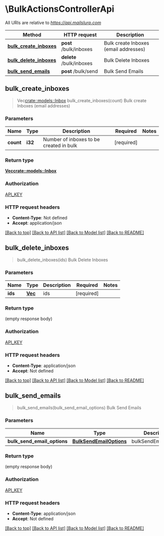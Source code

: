 # \BulkActionsControllerApi

All URIs are relative to *https://api.mailslurp.com*

Method | HTTP request | Description
------------- | ------------- | -------------
[**bulk_create_inboxes**](BulkActionsControllerApi.md#bulk_create_inboxes) | **post** /bulk/inboxes | Bulk create Inboxes (email addresses)
[**bulk_delete_inboxes**](BulkActionsControllerApi.md#bulk_delete_inboxes) | **delete** /bulk/inboxes | Bulk Delete Inboxes
[**bulk_send_emails**](BulkActionsControllerApi.md#bulk_send_emails) | **post** /bulk/send | Bulk Send Emails



## bulk_create_inboxes

> Vec<crate::models::Inbox> bulk_create_inboxes(count)
Bulk create Inboxes (email addresses)

### Parameters


Name | Type | Description  | Required | Notes
------------- | ------------- | ------------- | ------------- | -------------
**count** | **i32** | Number of inboxes to be created in bulk | [required] |

### Return type

[**Vec<crate::models::Inbox>**](Inbox.md)

### Authorization

[API_KEY](../README.md#API_KEY)

### HTTP request headers

- **Content-Type**: Not defined
- **Accept**: application/json

[[Back to top]](#) [[Back to API list]](../README.md#documentation-for-api-endpoints) [[Back to Model list]](../README.md#documentation-for-models) [[Back to README]](../README.md)


## bulk_delete_inboxes

> bulk_delete_inboxes(ids)
Bulk Delete Inboxes

### Parameters


Name | Type | Description  | Required | Notes
------------- | ------------- | ------------- | ------------- | -------------
**ids** | [**Vec<String>**](String.md) | ids | [required] |

### Return type

 (empty response body)

### Authorization

[API_KEY](../README.md#API_KEY)

### HTTP request headers

- **Content-Type**: application/json
- **Accept**: Not defined

[[Back to top]](#) [[Back to API list]](../README.md#documentation-for-api-endpoints) [[Back to Model list]](../README.md#documentation-for-models) [[Back to README]](../README.md)


## bulk_send_emails

> bulk_send_emails(bulk_send_email_options)
Bulk Send Emails

### Parameters


Name | Type | Description  | Required | Notes
------------- | ------------- | ------------- | ------------- | -------------
**bulk_send_email_options** | [**BulkSendEmailOptions**](BulkSendEmailOptions.md) | bulkSendEmailOptions | [required] |

### Return type

 (empty response body)

### Authorization

[API_KEY](../README.md#API_KEY)

### HTTP request headers

- **Content-Type**: application/json
- **Accept**: Not defined

[[Back to top]](#) [[Back to API list]](../README.md#documentation-for-api-endpoints) [[Back to Model list]](../README.md#documentation-for-models) [[Back to README]](../README.md)

